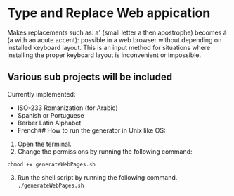 # Type and Replace Web appication
 Makes replacements such as: a' (small letter a then apostrophe) becomes á (a with an acute accent): possible in a web browser without depending on installed keyboard layout.
 This is an input method for situations where installing the proper keyboard layout is inconvenient or impossible.

## Various sub projects will be included
Currently implemented:
- ISO-233 Romanization (for Arabic)
- Spanish or Portuguese
- Berber Latin Alphabet
- French## How to run the generator in Unix like OS:

1. Open the terminal.
2. Change the permissions by running the following command:

`chmod +x generateWebPages.sh`

3. Run the shell script by running the following command.
`./generateWebPages.sh`
